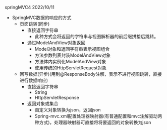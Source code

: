 springMVC4
2022/10/11

* SpringMVC数据的响应的方式
  * 页面跳转(同步)
    * 直接返回字符串
      * 此种方式会将返回的字符串与视图解析器的前后缀拼接后跳转。
    * 通过ModelAndView对象返回
      * Model对象和返回字符串表示视图组合
      * 方法参数列表封装ModelAndView对象
      * 方法体内实例化ModelAndView对象
      * 使用传统的HttpServletRequest对象
  * 回写数据(异步)(用到@ResponseBody注解，表示不进行视图跳转，直接进行数据响应)
    * 直接返回字符串
      * String
      * HttpServletResponse
    * 返回对象或集合
      * 自定义对象转换为json，返回json
      * Spring-mvc.xml配置处理器映射器(有普通配置和mvc注解驱动两种方式)，处理器映射器可直接将将要返回的对象转换为json


